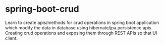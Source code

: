 # spring-boot-crud

Learn to create apis/methods for crud operations in spring boot application which modify the data in database using hibernate/jpa persistence apis. Creating crud operations and exposing them through REST APIs so that UI client.